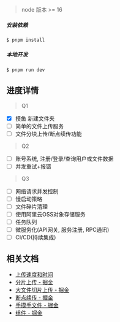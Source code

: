 
> node 版本 >= 16
##### 安装依赖
```bash
$ pnpm install
```

##### 本地开发
```bash
$ pnpm run dev
```

## 进度详情
> Q1
* [x] 摸鱼 新建文件夹
* [ ] 简单的文件上传服务
* [ ] 文件分块上传/断点续传功能
> Q2
* [ ] 账号系统, 注册/登录/查询用户或文件数据
* [ ] 并发重试+报错
> Q3
* [ ] 网络请求并发控制
* [ ] 慢启动策略
* [ ] 文件碎片清理
* [ ] 使用阿里云OSS对象存储服务
* [ ] 任务队列
* [ ] 微服务化(API网关, 服务注册, RPC通讯)
* [ ] CI/CD(持续集成)

## 相关文档

+ [上传速度和时间](https://blog.csdn.net/qq_42628989/article/details/109161488)
+ [分片上传 - 掘金](https://juejin.cn/post/7071877982574346277#heading-1)
+ [大文件切片上传 - 掘金](https://juejin.cn/post/6921513919299354632)
+ [断点续传 - 掘金](https://juejin.cn/post/6844904046436843527#heading-0)
+ [手摸手文件 - 掘金](https://juejin.cn/post/7025885508748181512#heading-3)
+ [组件 - 掘金](https://juejin.cn/post/6850037258863673357#heading-4)